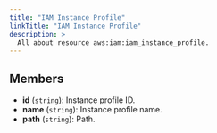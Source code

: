 ```yaml
---
title: "IAM Instance Profile"
linkTitle: "IAM Instance Profile"
description: >
  All about resource aws:iam:iam_instance_profile.
---
```



## Members
* **id**
(`string`):
Instance profile ID.
* **name**
(`string`):
Instance profile name.
* **path**
(`string`):
Path.
